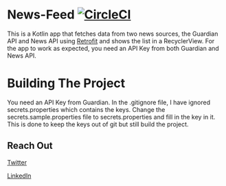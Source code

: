 # News-Feed [![CircleCI](https://circleci.com/gh/etonotieno/NewsFeed.svg?style=svg)](https://circleci.com/gh/etonotieno/NewsFeed)

This is a Kotlin app that fetches data from two news sources, the
Guardian API and News API using [Retrofit](https://github.com/square/retrofit)
and shows the list in a RecyclerView. For the app to work as expected,
you need an API Key from both Guardian and News API.

# Building The Project
You need an API Key from Guardian. In the .gitignore file, I have ignored secrets.properties which contains the keys. Change the secrets.sample.properties file to secrets.properties and fill in the key in it. This is done to keep the keys out of git but still build the project.

## Reach Out

[Twitter](https://twitter.com/etonotieno)

[LinkedIn](https://www.linkedin.com/in/etonotieno)
